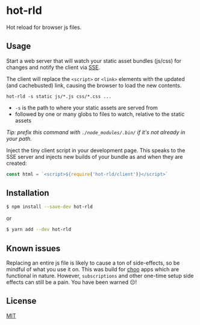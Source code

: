 # hot-rld

Hot reload for browser js files.

## Usage

Start a web server that will watch your static asset bundles (js/css) for changes and notify the client via
[SSE](https://developer.mozilla.org/en-US/docs/Web/API/Server-sent_events/Using_server-sent_events).

The client will replace the `<script>` or `<link>` elements with the updated (and cachebusted) link, causing
the browser to load the new contents.

```
hot-rld -s static js/*.js css/*.css ...
```

- `-s` is the path to where your static assets are served from
- followed by one or many globs to files to watch, relative to the static assets

_Tip: prefix this command with `./node_modules/.bin/` if it's not already in your path._

Inject the tiny client script in your development page. This speaks to the SSE server
and injects new builds of your bundle as and when they are created:

```js
const html = `<script>${require('hot-rld/client')}</script>`
```

## Installation
```sh
$ npm install --save-dev hot-rld
```
or
```sh
$ yarn add --dev hot-rld
```

## Known issues

Replacing an entire js file is likely to cause a ton of side-effects, so be mindful of
what you use it on. This was build for [choo](yoshuawyuts/choo) apps which are functional
in nature. However, `subscriptions` and other one-time setup side effects can still be a
pain. You have been warned 😔!

## License
[MIT](https://tldrlegal.com/license/mit-license)
